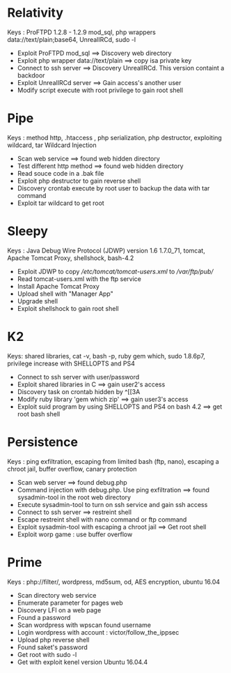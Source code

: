 # Relativity

Keys : ProFTPD 1.2.8 - 1.2.9 mod_sql, php wrappers data://text/plain;base64, UnrealIRCd, sudo -l

- Exploit ProFTPD mod_sql ==> Discovery web directory
- Exploit php wrapper data://text/plain ==> copy isa private key
- Connect to ssh server ==> Discovery UnrealIRCd. This version containt a backdoor
- Exploit UnrealIRCd server ==> Gain access's another user
- Modify script execute with root privilege to gain root shell


# Pipe

Keys : method http, .htaccess <Limit></Limit>, php serialization, php destructor, exploiting wildcard, tar Wildcard Injection


- Scan web service ==> found web hidden directory
- Test different http method ==> found web hidden directory
- Read souce code in a .bak file
- Exploit php destructor to gain reverse shell
- Discovery crontab execute by root user to backup the data with tar command
- Exploit tar wildcard to get root


# Sleepy

Keys : Java Debug Wire Protocol (JDWP) version 1.6 1.7.0_71, tomcat, Apache Tomcat Proxy, shellshock, bash-4.2

- Exploit JDWP to copy _/etc/tomcat/tomcat-users.xml_ to _/var/ftp/pub/_
- Read tomcat-users.xml with the ftp service
- Install Apache Tomcat Proxy
- Upload shell with "Manager App"
- Upgrade shell
- Exploit shellshock to gain root shell

# K2


Keys: shared libraries, cat -v, bash -p, ruby gem which, sudo 1.8.6p7, privilege increase with SHELLOPTS and PS4

- Connect to ssh server with user/password
- Exploit shared libraries in C ==> gain user2's access
- Discovery task on crontab hidden by ^[[3A
- Modify ruby library 'gem which zip' ==> gain user3's access
- Exploit suid program by using SHELLOPTS and PS4 on bash 4.2 ==> get root bash shell



# Persistence


Keys : ping exfiltration,  escaping from limited bash (ftp, nano), escaping a chroot jail, buffer overflow, canary protection

- Scan web server ==> found debug.php
- Command injection with debug.php. Use ping exfiltration ==> found sysadmin-tool in the root web directory
- Execute sysadmin-tool to turn on ssh service and gain ssh access
- Connect to ssh server ==> restreint shell
- Escape restreint shell with nano command or ftp command
- Exploit sysadmin-tool with escaping a chroot jail ==> Get root shell
- Exploit worp game : use buffer overflow 


# Prime

Keys : php://filter/, wordpress, md5sum, od, AES encryption, ubuntu 16.04

- Scan directory web service
- Enumerate parameter for pages web
- Discovery LFI on a web page
- Found a password
- Scan wordpress with wpscan found username
- Login wordpress with account : victor/follow_the_ippsec
- Upload php reverse shell
- Found saket's password
- Get root with sudo -l
- Get with exploit kenel version Ubuntu 16.04.4


